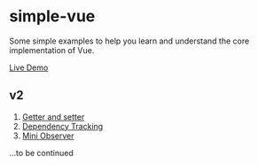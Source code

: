 # simple-vue

Some simple examples to help you learn and understand the core implementation of Vue.

[Live Demo](https://ly980408.github.io/simple-vue/)

## v2

1. [Getter and setter](v2/1-getter-setter.html)
2. [Dependency Tracking](v2/2-dependency-traking.html)
3. [Mini Observer](v2/3-mini-observer.html)

...to be continued
